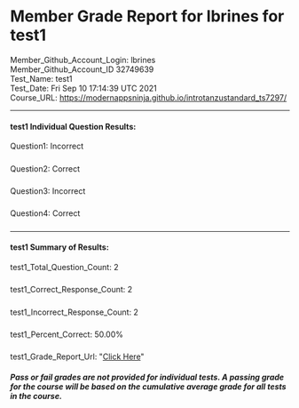 # Member Grade Report for lbrines for test1  
   
Member_Github_Account_Login: lbrines  
Member_Github_Account_ID 32749639  
Test_Name: test1  
Test_Date: Fri Sep 10 17:14:39 UTC 2021  
Course_URL: https://modernappsninja.github.io/introtanzustandard_ts7297/  
   
---  
#### test1 Individual Question Results:  
Question1: Incorrect  
#####  
Question2: Correct  
#####  
Question3: Incorrect  
#####  
Question4: Correct  
#####  
---  
#### test1 Summary of Results:  
test1_Total_Question_Count: 2  
#####  
test1_Correct_Response_Count: 2  
#####  
test1_Incorrect_Response_Count: 2  
#####  
test1_Percent_Correct: 50.00%  
#####  
test1_Grade_Report_Url: "[Click Here](https://github.com/modernappsninjas/lbrines/blob/main/static/userdata/courses/introtanzustandard_ts7297/grade_report.pr341.test1.md)"
##### Pass or fail grades are not provided for individual tests. A passing grade for the course will be based on the cumulative average grade for all tests in the course.  
